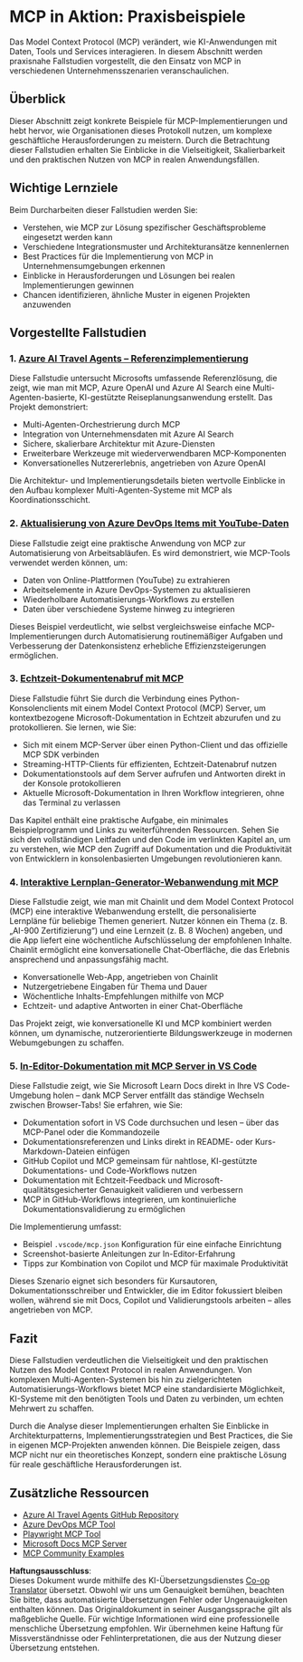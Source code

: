 <!--
CO_OP_TRANSLATOR_METADATA:
{
  "original_hash": "671162f2687253f22af11187919ed02d",
  "translation_date": "2025-06-21T13:33:02+00:00",
  "source_file": "09-CaseStudy/README.md",
  "language_code": "de"
}
-->
# MCP in Aktion: Praxisbeispiele

Das Model Context Protocol (MCP) verändert, wie KI-Anwendungen mit Daten, Tools und Services interagieren. In diesem Abschnitt werden praxisnahe Fallstudien vorgestellt, die den Einsatz von MCP in verschiedenen Unternehmensszenarien veranschaulichen.

## Überblick

Dieser Abschnitt zeigt konkrete Beispiele für MCP-Implementierungen und hebt hervor, wie Organisationen dieses Protokoll nutzen, um komplexe geschäftliche Herausforderungen zu meistern. Durch die Betrachtung dieser Fallstudien erhalten Sie Einblicke in die Vielseitigkeit, Skalierbarkeit und den praktischen Nutzen von MCP in realen Anwendungsfällen.

## Wichtige Lernziele

Beim Durcharbeiten dieser Fallstudien werden Sie:

- Verstehen, wie MCP zur Lösung spezifischer Geschäftsprobleme eingesetzt werden kann
- Verschiedene Integrationsmuster und Architekturansätze kennenlernen
- Best Practices für die Implementierung von MCP in Unternehmensumgebungen erkennen
- Einblicke in Herausforderungen und Lösungen bei realen Implementierungen gewinnen
- Chancen identifizieren, ähnliche Muster in eigenen Projekten anzuwenden

## Vorgestellte Fallstudien

### 1. [Azure AI Travel Agents – Referenzimplementierung](./travelagentsample.md)

Diese Fallstudie untersucht Microsofts umfassende Referenzlösung, die zeigt, wie man mit MCP, Azure OpenAI und Azure AI Search eine Multi-Agenten-basierte, KI-gestützte Reiseplanungsanwendung erstellt. Das Projekt demonstriert:

- Multi-Agenten-Orchestrierung durch MCP
- Integration von Unternehmensdaten mit Azure AI Search
- Sichere, skalierbare Architektur mit Azure-Diensten
- Erweiterbare Werkzeuge mit wiederverwendbaren MCP-Komponenten
- Konversationelles Nutzererlebnis, angetrieben von Azure OpenAI

Die Architektur- und Implementierungsdetails bieten wertvolle Einblicke in den Aufbau komplexer Multi-Agenten-Systeme mit MCP als Koordinationsschicht.

### 2. [Aktualisierung von Azure DevOps Items mit YouTube-Daten](./UpdateADOItemsFromYT.md)

Diese Fallstudie zeigt eine praktische Anwendung von MCP zur Automatisierung von Arbeitsabläufen. Es wird demonstriert, wie MCP-Tools verwendet werden können, um:

- Daten von Online-Plattformen (YouTube) zu extrahieren
- Arbeitselemente in Azure DevOps-Systemen zu aktualisieren
- Wiederholbare Automatisierungs-Workflows zu erstellen
- Daten über verschiedene Systeme hinweg zu integrieren

Dieses Beispiel verdeutlicht, wie selbst vergleichsweise einfache MCP-Implementierungen durch Automatisierung routinemäßiger Aufgaben und Verbesserung der Datenkonsistenz erhebliche Effizienzsteigerungen ermöglichen.

### 3. [Echtzeit-Dokumentenabruf mit MCP](./docs-mcp/README.md)

Diese Fallstudie führt Sie durch die Verbindung eines Python-Konsolenclients mit einem Model Context Protocol (MCP) Server, um kontextbezogene Microsoft-Dokumentation in Echtzeit abzurufen und zu protokollieren. Sie lernen, wie Sie:

- Sich mit einem MCP-Server über einen Python-Client und das offizielle MCP SDK verbinden
- Streaming-HTTP-Clients für effizienten, Echtzeit-Datenabruf nutzen
- Dokumentationstools auf dem Server aufrufen und Antworten direkt in der Konsole protokollieren
- Aktuelle Microsoft-Dokumentation in Ihren Workflow integrieren, ohne das Terminal zu verlassen

Das Kapitel enthält eine praktische Aufgabe, ein minimales Beispielprogramm und Links zu weiterführenden Ressourcen. Sehen Sie sich den vollständigen Leitfaden und den Code im verlinkten Kapitel an, um zu verstehen, wie MCP den Zugriff auf Dokumentation und die Produktivität von Entwicklern in konsolenbasierten Umgebungen revolutionieren kann.

### 4. [Interaktive Lernplan-Generator-Webanwendung mit MCP](./docs-mcp/README.md)

Diese Fallstudie zeigt, wie man mit Chainlit und dem Model Context Protocol (MCP) eine interaktive Webanwendung erstellt, die personalisierte Lernpläne für beliebige Themen generiert. Nutzer können ein Thema (z. B. „AI-900 Zertifizierung“) und eine Lernzeit (z. B. 8 Wochen) angeben, und die App liefert eine wöchentliche Aufschlüsselung der empfohlenen Inhalte. Chainlit ermöglicht eine konversationelle Chat-Oberfläche, die das Erlebnis ansprechend und anpassungsfähig macht.

- Konversationelle Web-App, angetrieben von Chainlit
- Nutzergetriebene Eingaben für Thema und Dauer
- Wöchentliche Inhalts-Empfehlungen mithilfe von MCP
- Echtzeit- und adaptive Antworten in einer Chat-Oberfläche

Das Projekt zeigt, wie konversationelle KI und MCP kombiniert werden können, um dynamische, nutzerorientierte Bildungswerkzeuge in modernen Webumgebungen zu schaffen.

### 5. [In-Editor-Dokumentation mit MCP Server in VS Code](./docs-mcp/README.md)

Diese Fallstudie zeigt, wie Sie Microsoft Learn Docs direkt in Ihre VS Code-Umgebung holen – dank MCP Server entfällt das ständige Wechseln zwischen Browser-Tabs! Sie erfahren, wie Sie:

- Dokumentation sofort in VS Code durchsuchen und lesen – über das MCP-Panel oder die Kommandozeile
- Dokumentationsreferenzen und Links direkt in README- oder Kurs-Markdown-Dateien einfügen
- GitHub Copilot und MCP gemeinsam für nahtlose, KI-gestützte Dokumentations- und Code-Workflows nutzen
- Dokumentation mit Echtzeit-Feedback und Microsoft-qualitätsgesicherter Genauigkeit validieren und verbessern
- MCP in GitHub-Workflows integrieren, um kontinuierliche Dokumentationsvalidierung zu ermöglichen

Die Implementierung umfasst:
- Beispiel `.vscode/mcp.json` Konfiguration für eine einfache Einrichtung
- Screenshot-basierte Anleitungen zur In-Editor-Erfahrung
- Tipps zur Kombination von Copilot und MCP für maximale Produktivität

Dieses Szenario eignet sich besonders für Kursautoren, Dokumentationsschreiber und Entwickler, die im Editor fokussiert bleiben wollen, während sie mit Docs, Copilot und Validierungstools arbeiten – alles angetrieben von MCP.

## Fazit

Diese Fallstudien verdeutlichen die Vielseitigkeit und den praktischen Nutzen des Model Context Protocol in realen Anwendungen. Von komplexen Multi-Agenten-Systemen bis hin zu zielgerichteten Automatisierungs-Workflows bietet MCP eine standardisierte Möglichkeit, KI-Systeme mit den benötigten Tools und Daten zu verbinden, um echten Mehrwert zu schaffen.

Durch die Analyse dieser Implementierungen erhalten Sie Einblicke in Architekturpatterns, Implementierungsstrategien und Best Practices, die Sie in eigenen MCP-Projekten anwenden können. Die Beispiele zeigen, dass MCP nicht nur ein theoretisches Konzept, sondern eine praktische Lösung für reale geschäftliche Herausforderungen ist.

## Zusätzliche Ressourcen

- [Azure AI Travel Agents GitHub Repository](https://github.com/Azure-Samples/azure-ai-travel-agents)
- [Azure DevOps MCP Tool](https://github.com/microsoft/azure-devops-mcp)
- [Playwright MCP Tool](https://github.com/microsoft/playwright-mcp)
- [Microsoft Docs MCP Server](https://github.com/MicrosoftDocs/mcp)
- [MCP Community Examples](https://github.com/microsoft/mcp)

**Haftungsausschluss**:  
Dieses Dokument wurde mithilfe des KI-Übersetzungsdienstes [Co-op Translator](https://github.com/Azure/co-op-translator) übersetzt. Obwohl wir uns um Genauigkeit bemühen, beachten Sie bitte, dass automatisierte Übersetzungen Fehler oder Ungenauigkeiten enthalten können. Das Originaldokument in seiner Ausgangssprache gilt als maßgebliche Quelle. Für wichtige Informationen wird eine professionelle menschliche Übersetzung empfohlen. Wir übernehmen keine Haftung für Missverständnisse oder Fehlinterpretationen, die aus der Nutzung dieser Übersetzung entstehen.